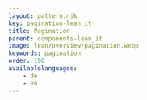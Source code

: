 ```yaml
---
layout: pattern.njk
key: pagination-lean_it
title: Pagination
parent: components-lean_it
image: lean/overview/pagination.webp
keywords: pagination
order: 190
availablelanguages: 
    - de
    - en
---
```

